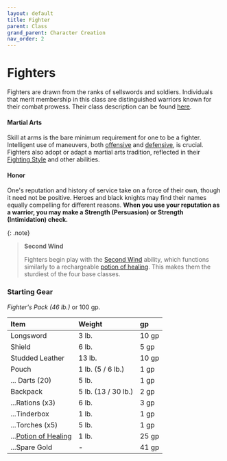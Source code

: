 ```yaml
---
layout: default
title: Fighter
parent: Class
grand_parent: Character Creation
nav_order: 2
---
```


# Fighters

Fighters are drawn from the ranks of sellswords and soldiers. Individuals that merit membership in this class are distinguished warriors known for their combat prowess. Their class description can be found [here](../../more/classes/fighter).

#### Martial Arts

Skill at arms is the bare minimum requirement for one to be a fighter. Intelligent use of maneuvers, both [offensive](../../more/review/maneuvers_offense) and [defensive](../../more/review/maneuvers_defense), is crucial. Fighters also adopt or adapt a martial arts tradition, reflected in their [Fighting Style](../../more/classes/fighter#fighting-style) and other abilities.

#### Honor
One's reputation and history of service take on a force of their own, though it need not be positive. Heroes and black knights may find their names equally compelling for different reasons. **When you use your reputation as a warrior, you may make a Strength (Persuasion) or Strength (Intimidation) check.** 

{: .note}
> **Second Wind**
>
> Fighters begin play with the [Second Wind](../../more/classes/fighter#fighter-class) ability, which functions similarly to a rechargeable [potion of healing](../../gear/alchemics). This makes them the sturdiest of the four base classes.

### Starting Gear

_Fighter's Pack (46 lb.)_ or 100 gp.

| Item                                         | Weight              | gp    |
| :------------------------------------------- | :------------------ | :---- |
| Longsword                                    | 3 lb.               | 10 gp |
| Shield                                       | 6 lb.               | 5 gp  |
| Studded Leather                              | 13 lb.              | 10 gp |
| Pouch                                        | 1 lb. (5 / 6 lb.)   | 1 gp  |
| ... Darts (20)                               | 5 lb.               | 1 gp  |
| Backpack                                     | 5 lb. (13 / 30 lb.) | 2 gp  |
| ...Rations (x3)                              | 6 lb.               | 3 gp  |
| ...Tinderbox                                 | 1 lb.               | 1 gp  |
| ...Torches (x5)                              | 5 lb.               | 1 gp  |
| ...[Potion of Healing](../../gear/alchemics) | 1 lb.               | 25 gp |
| ...Spare Gold                                | -                   | 41 gp |

